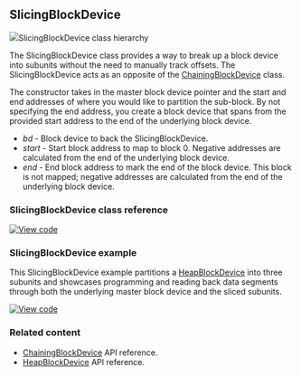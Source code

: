 ## SlicingBlockDevice

<span class="images">![](http://os-doc-builder.test.mbed.com/docs/development/mbed-os-api-doxy/class_slicing_block_device.png)<span>SlicingBlockDevice class hierarchy</span></span>

The SlicingBlockDevice class provides a way to break up a block device into subunits without the need to manually track offsets. The SlicingBlockDevice acts as an opposite of the [ChainingBlockDevice](/docs/development/reference/chainingblockdevice.html) class.

The constructor takes in the master block device pointer and the start and end addresses of where you would like to partition the sub-block. By not specifying the end address, you create a block device that spans from the provided start address to the end of the underlying block device.

  - _bd_ -  Block device to back the SlicingBlockDevice.
  - _start_ - Start block address to map to block 0. Negative addresses are calculated from the end of the underlying block device.
  - _end_ - End block address to mark the end of the block device. This block is not mapped; negative addresses are calculated from the end of the underlying block device.

### SlicingBlockDevice class reference

[![View code](https://www.mbed.com/embed/?type=library)](http://os-doc-builder.test.mbed.com/docs/development/mbed-os-api-doxy/class_slicing_block_device.html)

### SlicingBlockDevice example

This SlicingBlockDevice example partitions a [HeapBlockDevice](/docs/development/reference/heapblockdevice.html) into three subunits and showcases programming and reading back data segments through both the underlying master block device and the sliced subunits.

[![View code](https://www.mbed.com/embed/?url=https://os.mbed.com/teams/mbed_example/code/SlicingBlockDevice_ex_1/)](https://os.mbed.com/teams/mbed_example/code/SlicingBlockDevice_ex_1/file/62c01cd06ff7/main.cpp)

### Related content

- [ChainingBlockDevice](/docs/development/reference/chainingblockdevice.html) API reference.
- [HeapBlockDevice](/docs/development/reference/heapblockdevice.html) API reference.
